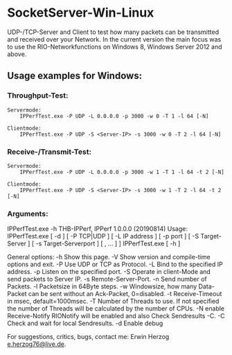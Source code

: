 # SocketServer-Win-Linux
UDP-/TCP-Server and Client to test how many packets can be transmitted and received over your Network.
In the current version the main focus was to use the RIO-Networkfunctions on Windows 8, Windows Server 2012 and above.


## Usage examples for Windows:
### Throughput-Test:
	Servermode:
		IPPerfTest.exe -P UDP -L 0.0.0.0 -p 3000 -w 0 -T 1 -l 64 [-N]

	Clientmode:
		IPPerfTest.exe -P UDP -S <Server-IP> -s 3000 -w 0 -T 2 -l 64 [-N]
### Receive-/Transmit-Test:
	Servermode:
		IPPerfTest.exe -P UDP -L 0.0.0.0 -p 3000 -w 1 -T 1 -l 64 -t 2 [-N]

	Clientmode:
		IPPerfTest.exe -P UDP -S <Server-IP> -s 3000 -w 1 -T 2 -l 64 -t 2 [-N]

### Arguments:
IPPerfTest.exe -h
THB-IPPerf, IPPerf 1.0.0.0 (20190814)
Usage: IPPerfTest.exe [ -d ] [ -P TCP|UDP ] [ -L IP address ] [ -p port ] [ -S Target-Server ] [ -s Target-Serverport ] [ , ... ] ]
       IPPerfTest.exe [ -h ]

General options:
  -h    Show this page.
  -V    Show version and compile-time options and exit.
  -P    Use UDP or TCP as Protocol.
  -L    Bind to the specified IP address.
  -p    Listen on the specified port.
  -S    Operate in client-Mode and send packets to Server IP.
  -s    Remote-Server-Port.
  -n    Send number of Packets.
  -l    Packetsize in 64Byte steps.
  -w    Windowsize, how many Data-Packet can be sent without an Ack-Packet, 0=disabled.
  -t    Receive-Timeout in msec, default=1000msec.
  -T    Number of Threads to use. If not specified the number of Threads will be calculated by the number of CPUs.
  -N    enable Receive-Notify RIONotify will be enabled and also Check Sendresults -C.
  -C    Check and wait for local Sendresults.
  -d    Enable debug

For suggestions, critics, bugs, contact me: Erwin Herzog <e.herzog76@live.de>.
